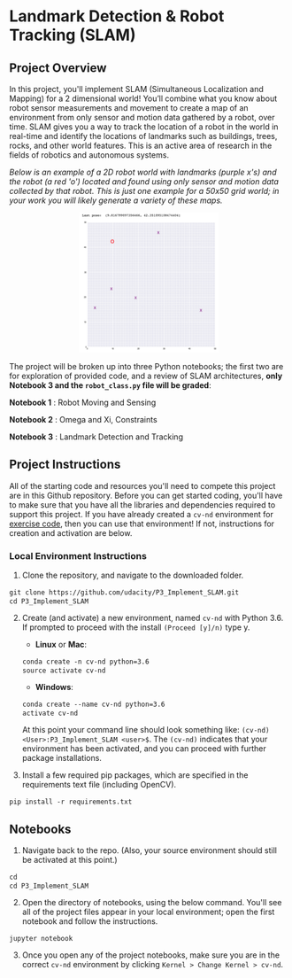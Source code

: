 # Landmark Detection & Robot Tracking (SLAM)

## Project Overview

In this project, you'll implement SLAM (Simultaneous Localization and Mapping) for a 2 dimensional world! You’ll combine what you know about robot sensor measurements and movement to create a map of an environment from only sensor and motion data gathered by a robot, over time. SLAM gives you a way to track the location of a robot in the world in real-time and identify the locations of landmarks such as buildings, trees, rocks, and other world features. This is an active area of research in the fields of robotics and autonomous systems. 

*Below is an example of a 2D robot world with landmarks (purple x's) and the robot (a red 'o') located and found using *only* sensor and motion data collected by that robot. This is just one example for a 50x50 grid world; in your work you will likely generate a variety of these maps.*

<p align="center">
  <img src="./images/robot_world.png" width=50% height=50% />
</p>

The project will be broken up into three Python notebooks; the first two are for exploration of provided code, and a review of SLAM architectures, **only Notebook 3 and the `robot_class.py` file will be graded**:

__Notebook 1__ : Robot Moving and Sensing

__Notebook 2__ : Omega and Xi, Constraints 

__Notebook 3__ : Landmark Detection and Tracking 


## Project Instructions

All of the starting code and resources you'll need to compete this project are in this Github repository. Before you can get started coding, you'll have to make sure that you have all the libraries and dependencies required to support this project. If you have already created a `cv-nd` environment for [exercise code](https://github.com/udacity/CVND_Exercises), then you can use that environment! If not, instructions for creation and activation are below.

### Local Environment Instructions

1. Clone the repository, and navigate to the downloaded folder.
```
git clone https://github.com/udacity/P3_Implement_SLAM.git
cd P3_Implement_SLAM
```

2. Create (and activate) a new environment, named `cv-nd` with Python 3.6. If prompted to proceed with the install `(Proceed [y]/n)` type y.

	- __Linux__ or __Mac__: 
	```
	conda create -n cv-nd python=3.6
	source activate cv-nd
	```
	- __Windows__: 
	```
	conda create --name cv-nd python=3.6
	activate cv-nd
	```
	
	At this point your command line should look something like: `(cv-nd) <User>:P3_Implement_SLAM <user>$`. The `(cv-nd)` indicates that your environment has been activated, and you can proceed with further package installations.

6. Install a few required pip packages, which are specified in the requirements text file (including OpenCV).
```
pip install -r requirements.txt
```


## Notebooks

1. Navigate back to the repo. (Also, your source environment should still be activated at this point.)
```shell
cd
cd P3_Implement_SLAM
```

2. Open the directory of notebooks, using the below command. You'll see all of the project files appear in your local environment; open the first notebook and follow the instructions.
```shell
jupyter notebook
```

3. Once you open any of the project notebooks, make sure you are in the correct `cv-nd` environment by clicking `Kernel > Change Kernel > cv-nd`.


